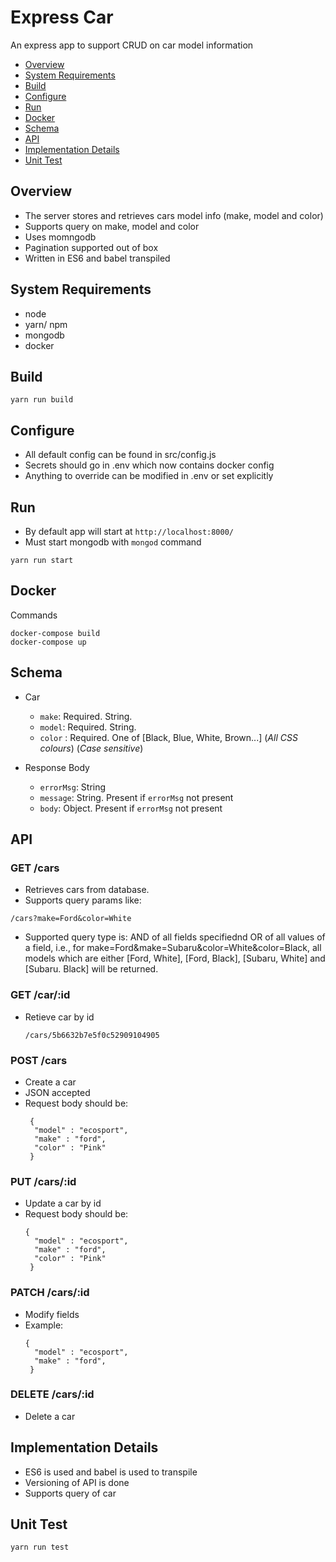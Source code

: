# Express Car
An express app to support CRUD on car model information
<!-- toc -->

- [Overview](#overview)
- [System Requirements](#system-requirements)
- [Build](#build)
- [Configure](#configure)
- [Run](#run)
- [Docker](#docker)
- [Schema](#schema)
- [API](#api)
- [Implementation Details](#implementation-details)
- [Unit Test](#unit-test)
<!-- tocstop -->

## Overview
- The server stores and retrieves cars model info (make, model and color)
- Supports query on make, model and color
- Uses momngodb
- Pagination supported out of box
- Written in ES6 and babel transpiled

## System Requirements
- node
- yarn/ npm
- mongodb
- docker

## Build
```
yarn run build
```
## Configure

- All default config can be found in src/config.js
- Secrets should go in .env which now contains docker config
- Anything to override can be modified in .env or set explicitly

## Run
- By default app will start at `http://localhost:8000/`
- Must start mongodb with `mongod` command

```
yarn run start
```

## Docker
Commands
```
docker-compose build
docker-compose up
```

## Schema
- Car
  - `make`: Required. String.
  - `model`: Required. String.
  - `color` : Required. One of [Black, Blue, White, Brown...] (_All CSS colours_) (_Case sensitive_)

- Response Body
  - `errorMsg`: String
  - `message`: String. Present if `errorMsg` not present
  - `body`: Object. Present if `errorMsg` not present

## API

### GET /cars

- Retrieves cars from database.
- Supports query params like:
 ```
 /cars?make=Ford&color=White
 ```
- Supported query type is: AND of all fields specifiednd OR of all values of a field, i.e., 
  for make=Ford&make=Subaru&color=White&color=Black, all models which are either [Ford, White], [Ford, Black], [Subaru, White] and [Subaru. Black] will be returned.
  
### GET /car/:id
 - Retieve car by id
   ```
   /cars/5b6632b7e5f0c52909104905
   ```
### POST /cars
 - Create a car
 - JSON accepted
 - Request body should be:
   ```
    {
     "model" : "ecosport",
     "make" : "ford",
     "color" : "Pink"
    }
   ```
### PUT /cars/:id
 - Update a car by id
 - Request body should be:
   ```
   {
     "model" : "ecosport",
     "make" : "ford",
     "color" : "Pink"
    }
    ```
### PATCH /cars/:id
 - Modify fields
 - Example:
   ```
   {
     "model" : "ecosport",
     "make" : "ford",
    }
   ```
### DELETE /cars/:id
 - Delete a car
     
## Implementation Details
- ES6 is used and babel is used to transpile
- Versioning of API is done
- Supports query of car

## Unit Test
```
yarn run test
```

